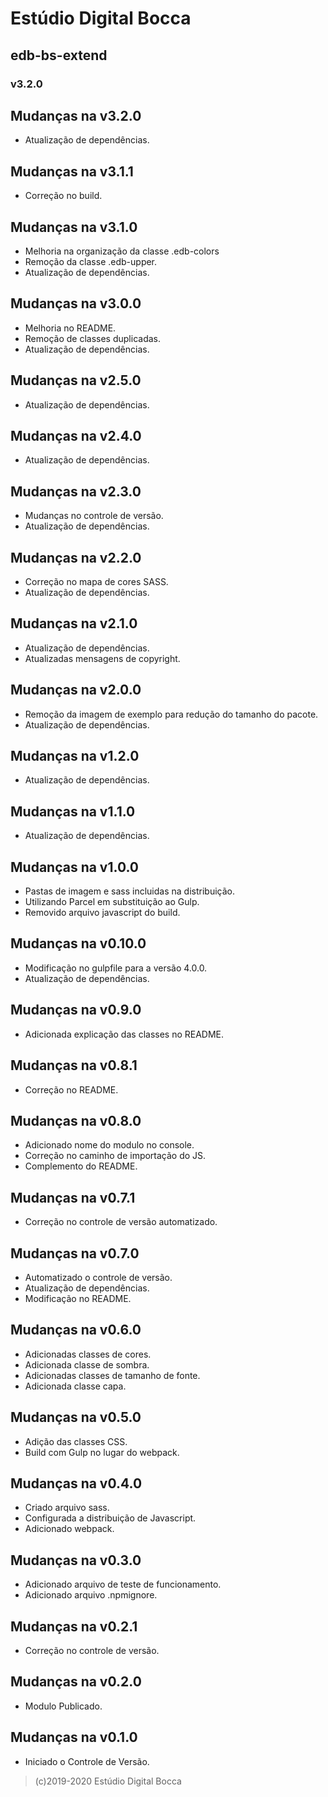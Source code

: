 # Estúdio Digital Bocca

## edb-bs-extend

### v3.2.0

## Mudanças na v3.2.0

- Atualização de dependências.

## Mudanças na v3.1.1

- Correção no build.

## Mudanças na v3.1.0

- Melhoria na organização da classe .edb-colors
- Remoção da classe .edb-upper.
- Atualização de dependências.

## Mudanças na v3.0.0

- Melhoria no README.
- Remoção de classes duplicadas.
- Atualização de dependências.

## Mudanças na v2.5.0

- Atualização de dependências.

## Mudanças na v2.4.0

- Atualização de dependências.

## Mudanças na v2.3.0

- Mudanças no controle de versão.
- Atualização de dependências.

## Mudanças na v2.2.0

- Correção no mapa de cores SASS.
- Atualização de dependências.

## Mudanças na v2.1.0

- Atualização de dependências.
- Atualizadas mensagens de copyright.

## Mudanças na v2.0.0

- Remoção da imagem de exemplo para redução do tamanho do pacote.
- Atualização de dependências.

## Mudanças na v1.2.0

- Atualização de dependências.

## Mudanças na v1.1.0

- Atualização de dependências.

## Mudanças na v1.0.0

- Pastas de imagem e sass incluidas na distribuição.
- Utilizando Parcel em substituição ao Gulp.
- Removido arquivo javascript do build.

## Mudanças na v0.10.0

- Modificação no gulpfile para a versão 4.0.0.
- Atualização de dependências.

## Mudanças na v0.9.0

- Adicionada explicação das classes no README.

## Mudanças na v0.8.1

- Correção no README.

## Mudanças na v0.8.0

- Adicionado nome do modulo no console.
- Correção no caminho de importação do JS.
- Complemento do README.

## Mudanças na v0.7.1

- Correção no controle de versão automatizado.

## Mudanças na v0.7.0

- Automatizado o controle de versão.
- Atualização de dependências.
- Modificação no README.

## Mudanças na v0.6.0

- Adicionadas classes de cores.
- Adicionada classe de sombra.
- Adicionadas classes de tamanho de fonte.
- Adicionada classe capa.

## Mudanças na v0.5.0

- Adição das classes CSS.
- Build com Gulp no lugar do webpack.

## Mudanças na v0.4.0

- Criado arquivo sass.
- Configurada a distribuição de Javascript.
- Adicionado webpack.

## Mudanças na v0.3.0

- Adicionado arquivo de teste de funcionamento.
- Adicionado arquivo .npmignore.

## Mudanças na v0.2.1

- Correção no controle de versão.

## Mudanças na v0.2.0

- Modulo Publicado.

## Mudanças na v0.1.0

- Iniciado o Controle de Versão.

>(c)2019-2020 Estúdio Digital Bocca
